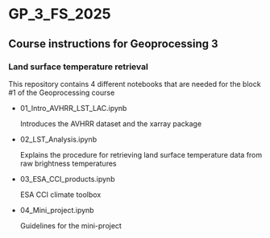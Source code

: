 # GP_3_FS_2025

## Course instructions for Geoprocessing 3 
### Land surface temperature retrieval


This repository contains 4 different notebooks that are needed for the block #1 of the Geoprocessing course

- 01_Intro_AVHRR_LST_LAC.ipynb
  
  Introduces the AVHRR dataset and the xarray package

- 02_LST_Analysis.ipynb
  
  Explains the procedure for retrieving land surface temperature data from raw brightness temperatures

- 03_ESA_CCI_products.ipynb
  
  ESA CCI climate toolbox

- 04_Mini_project.ipynb
  
  Guidelines for the mini-project
